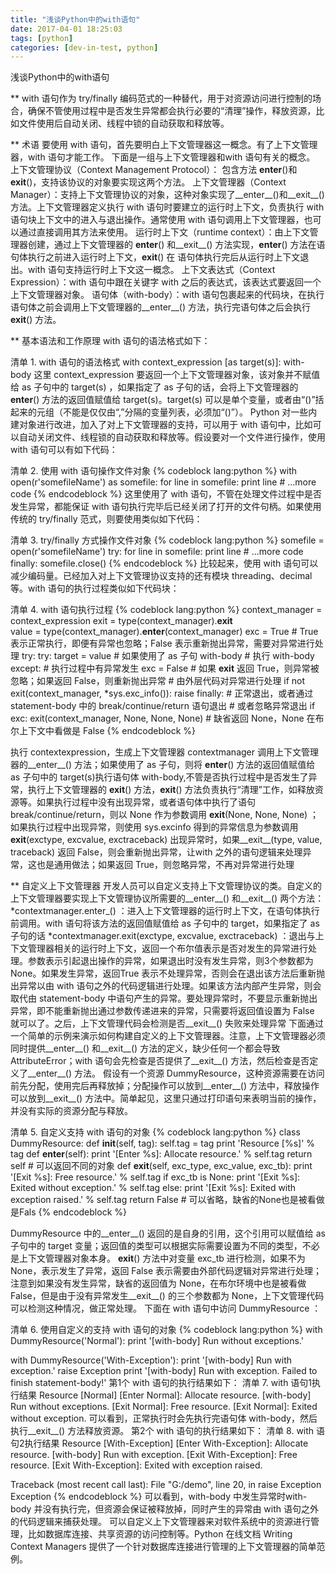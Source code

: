 ```yaml
---
title: "浅谈Python中的with语句"
date: 2017-04-01 18:25:03
tags: [python]
categories: [dev-in-test, python]
---
```


浅谈Python中的with语句

<!--more-->
** with 语句作为 try/finally 编码范式的一种替代，用于对资源访问进行控制的场合，确保不管使用过程中是否发生异常都会执行必要的“清理”操作，释放资源，比如文件使用后自动关闭、线程中锁的自动获取和释放等。

** 术语
要使用 with 语句，首先要明白上下文管理器这一概念。有了上下文管理器，with 语句才能工作。
下面是一组与上下文管理器和with 语句有关的概念。
上下文管理协议（Context Management Protocol）： 包含方法 __enter__()和 __exit__()，支持该协议的对象要实现这两个方法。
上下文管理器（Context Manager）：支持上下文管理协议的对象，这种对象实现了__enter__()和__exit__() 方法。上下文管理器定义执行 with 语句时要建立的运行时上下文，负责执行 with 语句块上下文中的进入与退出操作。通常使用 with 语句调用上下文管理器，也可以通过直接调用其方法来使用。
运行时上下文（runtime context）：由上下文管理器创建，通过上下文管理器的 __enter__() 和__exit__() 方法实现，__enter__() 方法在语句体执行之前进入运行时上下文，__exit__() 在 语句体执行完后从运行时上下文退出。with 语句支持运行时上下文这一概念。
上下文表达式（Context Expression）：with 语句中跟在关键字 with 之后的表达式，该表达式要返回一个上下文管理器对象。
语句体（with-body）：with 语句包裹起来的代码块，在执行语句体之前会调用上下文管理器的__enter__() 方法，执行完语句体之后会执行 __exit__() 方法。

** 基本语法和工作原理
with 语句的语法格式如下：

清单 1. with 语句的语法格式
with context_expression [as target(s)]:
    with-body
这里 context_expression 要返回一个上下文管理器对象，该对象并不赋值给 as 子句中的 target(s) ，如果指定了 as 子句的话，会将上下文管理器的 __enter__() 方法的返回值赋值给 target(s)。target(s) 可以是单个变量，或者由“()”括起来的元组（不能是仅仅由“,”分隔的变量列表，必须加“()”）。
Python 对一些内建对象进行改进，加入了对上下文管理器的支持，可以用于 with 语句中，比如可以自动关闭文件、线程锁的自动获取和释放等。假设要对一个文件进行操作，使用 with 语句可以有如下代码：

清单 2. 使用 with 语句操作文件对象
{% codeblock lang:python %}
with open(r'somefileName') as somefile:
    for line in somefile:
        print line
        # ...more code
{% endcodeblock %}
这里使用了 with 语句，不管在处理文件过程中是否发生异常，都能保证 with 语句执行完毕后已经关闭了打开的文件句柄。如果使用传统的 try/finally 范式，则要使用类似如下代码：

清单 3. try/finally 方式操作文件对象
{% codeblock lang:python %}
somefile = open(r'somefileName')
try:
    for line in somefile:
        print line
        # ...more code
finally:
    somefile.close()
{% endcodeblock %}
比较起来，使用 with 语句可以减少编码量。已经加入对上下文管理协议支持的还有模块 threading、decimal 等。with 语句的执行过程类似如下代码块：

清单 4. with 语句执行过程
{% codeblock lang:python %}
context_manager = context_expression
exit = type(context_manager).__exit__  
value = type(context_manager).__enter__(context_manager)
exc = True   # True 表示正常执行，即便有异常也忽略；False 表示重新抛出异常，需要对异常进行处理
try:
    try:
        target = value  # 如果使用了 as 子句
        with-body     # 执行 with-body
    except:
        # 执行过程中有异常发生
        exc = False
        # 如果 __exit__ 返回 True，则异常被忽略；如果返回 False，则重新抛出异常
        # 由外层代码对异常进行处理
        if not exit(context_manager, *sys.exc_info()):
            raise
finally:
    # 正常退出，或者通过 statement-body 中的 break/continue/return 语句退出
    # 或者忽略异常退出
    if exc:
        exit(context_manager, None, None, None) 
    # 缺省返回 None，None 在布尔上下文中看做是 False
{% endcodeblock %}

执行 contextexpression，生成上下文管理器 contextmanager
调用上下文管理器的__enter__() 方法；如果使用了 as 子句，则将 __enter__() 方法的返回值赋值给 as 子句中的 target(s)执行语句体 with-body,不管是否执行过程中是否发生了异常，执行上下文管理器的 __exit__() 方法，__exit__() 方法负责执行“清理”工作，如释放资源等。如果执行过程中没有出现异常，或者语句体中执行了语句 break/continue/return，则以 None 作为参数调用 __exit__(None, None, None) ；如果执行过程中出现异常，则使用 sys.excinfo 得到的异常信息为参数调用 __exit__(exctype, excvalue, exctraceback)
出现异常时，如果__exit__(type, value, traceback) 返回 False，则会重新抛出异常，让with 之外的语句逻辑来处理异常，这也是通用做法；如果返回 True，则忽略异常，不再对异常进行处理

** 自定义上下文管理器
开发人员可以自定义支持上下文管理协议的类。自定义的上下文管理器要实现上下文管理协议所需要的__enter__() 和__exit__() 两个方法：
*contextmanager.enter_() ：进入上下文管理器的运行时上下文，在语句体执行前调用。with 语句将该方法的返回值赋值给 as 子句中的 target，如果指定了 as 子句的话
*contextmanager.exit(exctype, excvalue, exctraceback) ：退出与上下文管理器相关的运行时上下文，返回一个布尔值表示是否对发生的异常进行处理。参数表示引起退出操作的异常，如果退出时没有发生异常，则3个参数都为None。如果发生异常，返回True 表示不处理异常，否则会在退出该方法后重新抛出异常以由 with 语句之外的代码逻辑进行处理。如果该方法内部产生异常，则会取代由 statement-body 中语句产生的异常。要处理异常时，不要显示重新抛出异常，即不能重新抛出通过参数传递进来的异常，只需要将返回值设置为 False 就可以了。之后，上下文管理代码会检测是否__exit__() 失败来处理异常
下面通过一个简单的示例来演示如何构建自定义的上下文管理器。注意，上下文管理器必须同时提供__enter__() 和__exit__() 方法的定义，缺少任何一个都会导致 AttributeError；with 语句会先检查是否提供了__exit__() 方法，然后检查是否定义了__enter__() 方法。
假设有一个资源 DummyResource，这种资源需要在访问前先分配，使用完后再释放掉；分配操作可以放到__enter__() 方法中，释放操作可以放到__exit__() 方法中。简单起见，这里只通过打印语句来表明当前的操作，并没有实际的资源分配与释放。

清单 5. 自定义支持 with 语句的对象
{% codeblock lang:python %}
class DummyResource:
def __init__(self, tag):
        self.tag = tag
        print 'Resource [%s]' % tag
    def __enter__(self):
        print '[Enter %s]: Allocate resource.' % self.tag
        return self   # 可以返回不同的对象
    def __exit__(self, exc_type, exc_value, exc_tb):
        print '[Exit %s]: Free resource.' % self.tag
        if exc_tb is None:
            print '[Exit %s]: Exited without exception.' % self.tag
        else:
            print '[Exit %s]: Exited with exception raised.' % self.tag
            return False   # 可以省略，缺省的None也是被看做是Fals
{% endcodeblock %}

DummyResource 中的__enter__() 返回的是自身的引用，这个引用可以赋值给 as 子句中的 target 变量；返回值的类型可以根据实际需要设置为不同的类型，不必是上下文管理器对象本身。
__exit__() 方法中对变量 exc_tb 进行检测，如果不为 None，表示发生了异常，返回 False 表示需要由外部代码逻辑对异常进行处理；注意到如果没有发生异常，缺省的返回值为 None，在布尔环境中也是被看做 False，但是由于没有异常发生__exit__() 的三个参数都为 None，上下文管理代码可以检测这种情况，做正常处理。
下面在 with 语句中访问 DummyResource ：

清单 6. 使用自定义的支持 with 语句的对象
{% codeblock lang:python %}
with DummyResource('Normal'):
    print '[with-body] Run without exceptions.'

with DummyResource('With-Exception'):
    print '[with-body] Run with exception.'
    raise Exception
    print '[with-body] Run with exception. Failed to finish statement-body!'
第1个 with 语句的执行结果如下：
清单 7. with 语句1执行结果
Resource [Normal]
[Enter Normal]: Allocate resource.
[with-body] Run without exceptions.
[Exit Normal]: Free resource.
[Exit Normal]: Exited without exception.
可以看到，正常执行时会先执行完语句体 with-body，然后执行__exit__() 方法释放资源。
第2个 with 语句的执行结果如下：
清单 8. with 语句2执行结果
Resource [With-Exception]
[Enter With-Exception]: Allocate resource.
[with-body] Run with exception.
[Exit With-Exception]: Free resource.
[Exit With-Exception]: Exited with exception raised.

Traceback (most recent call last):
  File "G:/demo", line 20, in <module>
   raise Exception
Exception
{% endcodeblock %}
可以看到，with-body 中发生异常时with-body 并没有执行完，但资源会保证被释放掉，同时产生的异常由 with 语句之外的代码逻辑来捕获处理。
可以自定义上下文管理器来对软件系统中的资源进行管理，比如数据库连接、共享资源的访问控制等。Python 在线文档 Writing Context Managers 提供了一个针对数据库连接进行管理的上下文管理器的简单范例。


